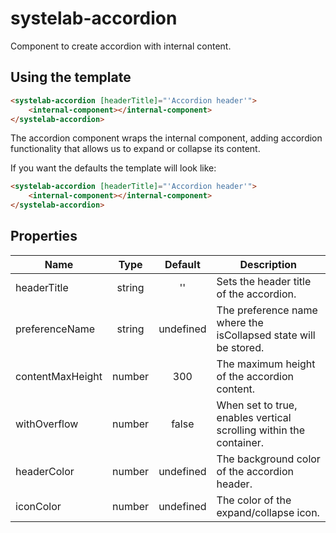 # systelab-accordion

Component to create accordion with internal content.

## Using the template

```html
<systelab-accordion [headerTitle]="'Accordion header'">
    <internal-component></internal-component>
</systelab-accordion>
```
The accordion component wraps the internal component, adding accordion functionality that allows us to expand or collapse its content.

If you want the defaults the template will look like:

```html
<systelab-accordion [headerTitle]="'Accordion header'">
    <internal-component></internal-component>
</systelab-accordion>
```


## Properties

| Name |  Type  |  Default  | Description                                                       |
| ---- |:------:|:---------:|-------------------------------------------------------------------|
| headerTitle | string |    ''     | Sets the header title of the accordion.|
| preferenceName | string | undefined | The preference name where the isCollapsed state will be stored.         |
| contentMaxHeight | number |    300    | The maximum height of the accordion content.                                  |
| withOverflow | number |   false   | When set to true, enables vertical scrolling within the container. |
| headerColor | number | undefined | The background color of the accordion header.                          |
| iconColor | number | undefined | The color of the expand/collapse icon.                                    |
